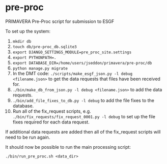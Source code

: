 # pre-proc
PRIMAVERA Pre-Proc script for submission to ESGF

To set up the system:

1. `mkdir db`
1. `touch db/pre-proc_db.sqlite3`
1. `export DJANGO_SETTINGS_MODULE=pre_proc_site.settings`
1. `export PYTHONPATH=.`
1. `export DATABASE_DIR=/home/users/jseddon/primavera/pre-proc/db`
1. `python manage.py migrate`
1. In the DMT code: `./scripts/make_esgf_json.py -l debug <filename.json>` to get the data requests that files have been received for.
1. `./bin/make_db_from_json.py -l debug <filename.json>` to add the data requests.
1. `./bin/add_file_fixes_to_db.py -l debug` to add the file fixes to the database.
1. Run all of the fix_request scripts, e.g. `./bin/fix_requests/fix_request_0001.py -l debug` to set up the file fixes required for each data request.

If additional data requests are added then all of the fix_request
scripts will need to be run again.

It should now be possible to run the main processing script:

`./bin/run_pre_proc.sh <data_dir>`
